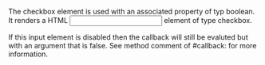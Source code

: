 The checkbox element is used with an associated property of typ boolean. It renders a HTML <input> element of type checkbox.

If this input element is disabled then the callback will still be evaluted but with an argument that is false. See method comment of #callback: for more information.

